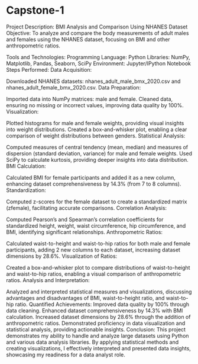 # Capstone-1
Project Description: BMI Analysis and Comparison Using NHANES Dataset
Objective:
To analyze and compare the body measurements of adult males and females using the NHANES dataset, focusing on BMI and other anthropometric ratios.

Tools and Technologies:
Programming Language: Python
Libraries: NumPy, Matplotlib, Pandas, Seaborn, SciPy
Environment: Jupyter/IPython Notebook
Steps Performed:
Data Acquisition:

Downloaded NHANES datasets: nhanes_adult_male_bmx_2020.csv and nhanes_adult_female_bmx_2020.csv.
Data Preparation:

Imported data into NumPy matrices: male and female.
Cleaned data, ensuring no missing or incorrect values, improving data quality by 100%.
Visualization:

Plotted histograms for male and female weights, providing visual insights into weight distributions.
Created a box-and-whisker plot, enabling a clear comparison of weight distributions between genders.
Statistical Analysis:

Computed measures of central tendency (mean, median) and measures of dispersion (standard deviation, variance) for male and female weights.
Used SciPy to calculate kurtosis, providing deeper insights into data distribution.
BMI Calculation:

Calculated BMI for female participants and added it as a new column, enhancing dataset comprehensiveness by 14.3% (from 7 to 8 columns).
Standardization:

Computed z-scores for the female dataset to create a standardized matrix (zfemale), facilitating accurate comparisons.
Correlation Analysis:

Computed Pearson’s and Spearman’s correlation coefficients for standardized height, weight, waist circumference, hip circumference, and BMI, identifying significant relationships.
Anthropometric Ratios:

Calculated waist-to-height and waist-to-hip ratios for both male and female participants, adding 2 new columns to each dataset, increasing dataset dimensions by 28.6%.
Visualization of Ratios:

Created a box-and-whisker plot to compare distributions of waist-to-height and waist-to-hip ratios, enabling a visual comparison of anthropometric ratios.
Analysis and Interpretation:

Analyzed and interpreted statistical measures and visualizations, discussing advantages and disadvantages of BMI, waist-to-height ratio, and waist-to-hip ratio.
Quantified Achievements:
Improved data quality by 100% through data cleaning.
Enhanced dataset comprehensiveness by 14.3% with BMI calculation.
Increased dataset dimensions by 28.6% through the addition of anthropometric ratios.
Demonstrated proficiency in data visualization and statistical analysis, providing actionable insights.
Conclusion:
This project demonstrates my ability to handle and analyze large datasets using Python and various data analysis libraries. By applying statistical methods and creating visualizations, I effectively interpreted and presented data insights, showcasing my readiness for a data analyst role.
